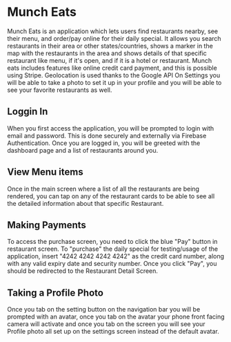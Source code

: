 # Munch Eats
Munch Eats is an application which lets users find restaurants nearby, see their menu, and order/pay online for their daily special.
It allows you search restaurants in their area or other states/countries, shows a marker in the map with the restaurants in the area and shows details
of that specific restaurant like menu, if it's open, and if it is a hotel or restaurant.
Munch eats includes features like online credit card payment, and this is possible using Stripe.
Geolocation is used thanks to the Google API
On Settings you will be able to take a photo to set it up in your profile and you will be able to see your favorite restaurants as well.

## Loggin In
When you first access the application, you will be prompted to login with email and password. This is done securely and externally via Firebase Authentication. Once you are logged in, you will be greeted with the dashboard page and 
a list of restaurants around you.

## View Menu items
Once in the main screen where a list of all the restaurants are being rendered, you can tap on any of the restaurant cards to be able to see all the detailed information about that specific Restaurant. 

## Making Payments
To access the purchase screen, you need to click the blue "Pay" button in restaurant screen. To "purchase" the daily special for testing/usage of the application, insert "4242 4242 4242 4242" as the credit card number, along with any valid expiry date and security number. Once you click "Pay", you should be redirected to the Restaurant Detail Screen.

## Taking a Profile Photo
Once you tab on the setting button on the navigation bar you will be prompted with an avatar, once you tab on the avatar your phone front facing camera will activate and once you tab on the screen you will see your Profile photo all set up on the settings screen instead of the default avatar.

